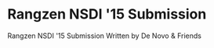 Rangzen NSDI '15 Submission
=====================

Rangzen NSDI '15 Submission
Written by De Novo & Friends
